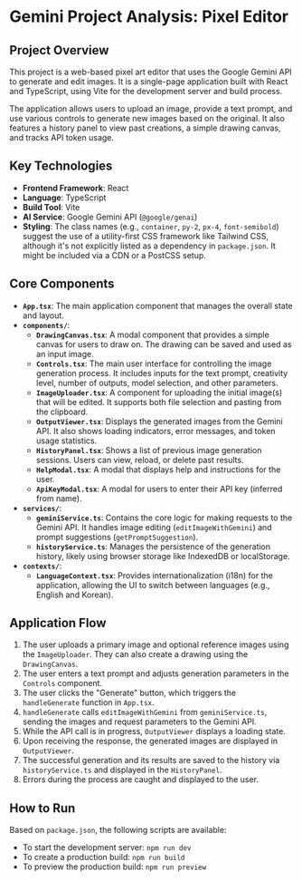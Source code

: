 # Gemini Project Analysis: Pixel Editor

## Project Overview

This project is a web-based pixel art editor that uses the Google Gemini API to generate and edit images. It is a single-page application built with React and TypeScript, using Vite for the development server and build process.

The application allows users to upload an image, provide a text prompt, and use various controls to generate new images based on the original. It also features a history panel to view past creations, a simple drawing canvas, and tracks API token usage.

## Key Technologies

- **Frontend Framework**: React
- **Language**: TypeScript
- **Build Tool**: Vite
- **AI Service**: Google Gemini API (`@google/genai`)
- **Styling**: The class names (e.g., `container`, `py-2`, `px-4`, `font-semibold`) suggest the use of a utility-first CSS framework like Tailwind CSS, although it's not explicitly listed as a dependency in `package.json`. It might be included via a CDN or a PostCSS setup.

## Core Components

- **`App.tsx`**: The main application component that manages the overall state and layout.
- **`components/`**:
    - **`DrawingCanvas.tsx`**: A modal component that provides a simple canvas for users to draw on. The drawing can be saved and used as an input image.
    - **`Controls.tsx`**: The main user interface for controlling the image generation process. It includes inputs for the text prompt, creativity level, number of outputs, model selection, and other parameters.
    - **`ImageUploader.tsx`**: A component for uploading the initial image(s) that will be edited. It supports both file selection and pasting from the clipboard.
    - **`OutputViewer.tsx`**: Displays the generated images from the Gemini API. It also shows loading indicators, error messages, and token usage statistics.
    - **`HistoryPanel.tsx`**: Shows a list of previous image generation sessions. Users can view, reload, or delete past results.
    - **`HelpModal.tsx`**: A modal that displays help and instructions for the user.
    - **`ApiKeyModal.tsx`**: A modal for users to enter their API key (inferred from name).
- **`services/`**:
    - **`geminiService.ts`**: Contains the core logic for making requests to the Gemini API. It handles image editing (`editImageWithGemini`) and prompt suggestions (`getPromptSuggestion`).
    - **`historyService.ts`**: Manages the persistence of the generation history, likely using browser storage like IndexedDB or localStorage.
- **`contexts/`**:
    - **`LanguageContext.tsx`**: Provides internationalization (i18n) for the application, allowing the UI to switch between languages (e.g., English and Korean).

## Application Flow

1.  The user uploads a primary image and optional reference images using the `ImageUploader`. They can also create a drawing using the `DrawingCanvas`.
2.  The user enters a text prompt and adjusts generation parameters in the `Controls` component.
3.  The user clicks the "Generate" button, which triggers the `handleGenerate` function in `App.tsx`.
4.  `handleGenerate` calls `editImageWithGemini` from `geminiService.ts`, sending the images and request parameters to the Gemini API.
5.  While the API call is in progress, `OutputViewer` displays a loading state.
6.  Upon receiving the response, the generated images are displayed in `OutputViewer`.
7.  The successful generation and its results are saved to the history via `historyService.ts` and displayed in the `HistoryPanel`.
8.  Errors during the process are caught and displayed to the user.

## How to Run

Based on `package.json`, the following scripts are available:

-   To start the development server: `npm run dev`
-   To create a production build: `npm run build`
-   To preview the production build: `npm run preview`
